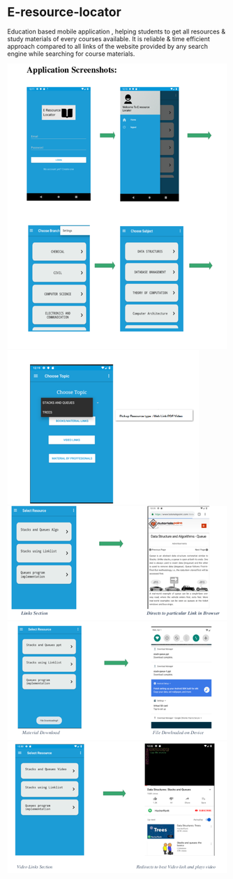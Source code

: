 # E-resource-locator
Education based mobile application , helping students to get all resources & study materials of every courses available. It is reliable & time efficient approach compared to all links of the website provided by any search engine while searching for course materials.

<img src="1.png"></img>
<img src="21.png"></img>
<img src="3.png"></img>
<img src="4.png"></img>
<img src="5.png"></img>
          
